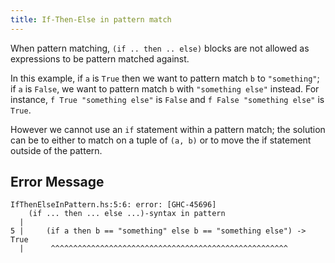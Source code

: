 ```yaml
---
title: If-Then-Else in pattern match
---
```


When pattern matching, `(if .. then .. else)` blocks are not allowed as expressions to be pattern matched against.

In this example, if `a` is `True` then we want to pattern match `b` to `"something"`; if `a` is `False`, we want to pattern match `b` with `"something else"` instead. For instance, `f True "something else"` is `False` and `f False "something else"` is `True`.

However we cannot use an `if` statement within a pattern match; the solution can be to either to match on a tuple of `(a, b)` or to move the if statement outside of the pattern.

## Error Message

```
IfThenElseInPattern.hs:5:6: error: [GHC-45696]
    (if ... then ... else ...)-syntax in pattern
  |
5 |     (if a then b == "something" else b == "something else") -> True
  |      ^^^^^^^^^^^^^^^^^^^^^^^^^^^^^^^^^^^^^^^^^^^^^^^^^^^^^
```
